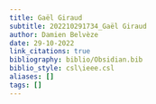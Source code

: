 ```yaml
---
title: Gaël Giraud
subtitle: 202210291734_Gaël Giraud
author: Damien Belvèze
date: 29-10-2022
link_citations: true
bibliography: biblio/Obsidian.bib
biblio_style: csl\ieee.csl
aliases: []
tags: []
---
```







